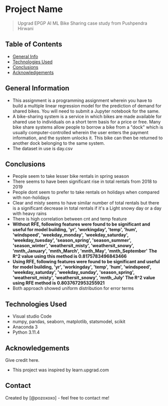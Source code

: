 # Project Name
> Upgrad EPGP AI ML Bike Sharing case study from Pushpendra Hirwani

## Table of Contents
* [General Info](#general-information)
* [Technologies Used](#technologies-used)
* [Conclusions](#conclusions)
* [Acknowledgements](#acknowledgements)

## General Information
- This assignment is a programming assignment wherein you have to build a multiple linear regression model for the prediction of demand for shared bikes. You will need to submit a Jupyter notebook for the same. 
- A bike-sharing system is a service in which bikes are made available for shared use to individuals on a short term basis for a price or free. Many bike share systems allow people to borrow a bike from a "dock" which is usually computer-controlled wherein the user enters the payment information, and the system unlocks it. This bike can then be returned to another dock belonging to the same system.
- The dataset in use is day.csv

## Conclusions
- People seem to take lesser bike rentals in spring season
- There seems to have been significant rise in total rentals from 2018 to 2019
- People dont seem to prefer to take rentals on holidays when compared with non-holidays
- Clear and misty seems to have similar number of total rentals but there is a significant decrease in total rentals if it's a Light snowy day or a day with heavy rains
- There is high correlation between cnt and temp feature
- **Without RFE, following features were found to be significant and useful for model building, 
        'yr', 'workingday', 'temp', 'hum', 'windspeed',
       'weekday_monday', 'weekday_saturday', 'weekday_tuesday',
       'season_spring', 'season_summer', 'season_winter', 'weathersit_misty',
       'weathersit_snowy', 'mnth_January', 'mnth_March', 'mnth_May',
       'mnth_September'**
 **The R^2 value using this method is 0.8175783496843466**
- **Using RFE, following features were found to be significant and useful for model building, 
       'yr', 'workingday', 'temp', 'hum', 'windspeed',
       'weekday_saturday', 'weekday_sunday', 'season_spring',
       'weathersit_misty', 'weathersit_snowy', 'mnth_July'
 The R^2 value using RFE method is 0.8037672953255921**
- Both approach showed uniform distribution for error terms

## Technologies Used
- Visual studio Code
- numpy, pandas, seaborn, matplotlib, statsmodel, scikit
- Anaconda 3
- Python 3.11.4

## Acknowledgements
Give credit here.
- This project was inspired by learn.upgrad.com


## Contact
Created by [@pozoxoxo] - feel free to contact me!
